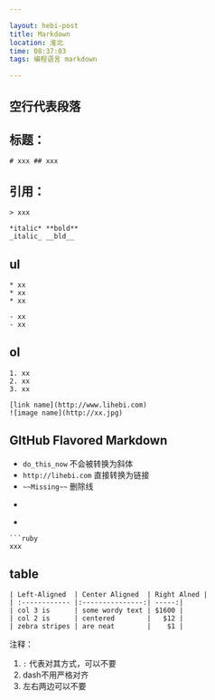 ```yaml
---

layout: hebi-post
title: Markdown
location: 淮北
time: 08:37:03
tags: 编程语言 markdown

---
```


## 空行代表段落

## 标题：
```
# xxx ## xxx
```

## 引用：
```
> xxx
```

```
*italic* **bold**
_italic_ __bld__
```

## ul
```
* xx
* xx
* xx

- xx
- xx
```

## ol
```
1. xx
2. xx
3. xx
```
```
[link name](http://www.lihebi.com)
![image name](http://xx.jpg)
```

## GItHub Flavored Markdown
* `do_this_now` 不会被转换为斜体
* `http://lihebi.com` 直接转换为链接
* `~~Missing~~` 删除线
* ``` 可以插入code（本来要用4个空格）
* ``` 可以使用高亮

```
```ruby
xxx
```

## table

```
| Left-Aligned  | Center Aligned  | Right Alned |
| :------------ |:---------------:| -----:|
| col 3 is      | some wordy text | $1600 |
| col 2 is      | centered        |   $12 |
| zebra stripes | are neat        |    $1 |
```
注释：
1. `:` 代表对其方式，可以不要
2. dash不用严格对齐
3. 左右两边可以不要
